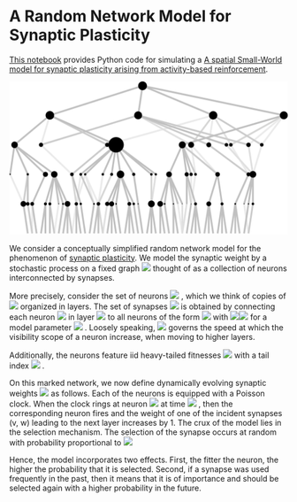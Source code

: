 # A Random Network Model for Synaptic Plasticity
[This notebook](./simulation.ipynb) provides Python code for simulating a [A spatial Small-World model for synaptic plasticity arising from activity-based reinforcement](https://link.springer.com/chapter/10.1007/978-3-030-25070-6_8).

<p align="center">
<img src="evolFig.gif" /></a>
</p>

We consider a conceptually simplified random network model for the phenomenon of [synaptic plasticity](https://en.wikipedia.org/wiki/Synaptic_plasticity). We model the synaptic weight by a stochastic process on a fixed graph <img src="http://latex.codecogs.com/svg.latex?G = (V, E)" />  thought of as a collection of neurons interconnected by synapses.

More precisely, consider the set of neurons <img src="http://latex.codecogs.com/svg.latex?V = \mathbb{Z} \times \mathbb{Z}_{\ge 0}" /> , which we think of copies of <img src="http://latex.codecogs.com/svg.latex?\mathbb{Z}" />  organized in layers. The set of synapses <img src="http://latex.codecogs.com/svg.latex?E " /> is obtained by connecting each neuron <img src="http://latex.codecogs.com/svg.latex?(k, h)" />  in layer <img src="http://latex.codecogs.com/svg.latex?h \ge 0 " />  to all neurons of the form  <img src="http://latex.codecogs.com/svg.latex?(\ell, h + 1)" /> with <img src="http://latex.codecogs.com/svg.latex?|\ell - k| \le" /><img src="http://latex.codecogs.com/svg.latex?a^h" /> for a model parameter <img src="http://latex.codecogs.com/svg.latex? a > 1" /> . Loosely speaking, <img src="http://latex.codecogs.com/svg.latex?a" />  governs the speed at which the visibility scope of a neuron increase, when moving to higher layers.

Additionally, the neurons feature iid heavy-tailed fitnesses <img src="http://latex.codecogs.com/svg.latex?\{F_v\}_v" /> with a tail index <img src="http://latex.codecogs.com/svg.latex?\gamma < 1" /> . 

On this marked network, we now define dynamically evolving synaptic weights <img src="http://latex.codecogs.com/svg.latex?\{W_t(e)\}_{e, t}" />  as follows. Each of the neurons is equipped with a Poisson clock. When the clock rings at neuron <img src="http://latex.codecogs.com/svg.latex?v " /> at time <img src="http://latex.codecogs.com/svg.latex?t \ge 0" /> , then the corresponding neuron fires and the weight of one of the incident synapses (v, w) leading to the next layer increases by 1. The crux of the model lies in the selection mechanism. The selection of the synapse occurs at random with probability proportional to 
<img src="http://latex.codecogs.com/svg.latex?F_wW_t(v, w)^\beta." /> 

Hence, the model incorporates two effects. First, the fitter the neuron, the higher the probability that it is selected. Second, if a synapse was used frequently in the past, then it means that it is of importance and should be selected again with a higher probability in the future.

